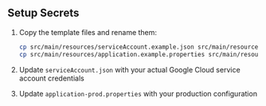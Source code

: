 ## Setup Secrets

1. Copy the template files and rename them:
   ```bash
   cp src/main/resources/serviceAccount.example.json src/main/resources/serviceAccount.json
   cp src/main/resources/application.example.properties src/main/resources/application-prod.properties
   ```

2. Update `serviceAccount.json` with your actual Google Cloud service account credentials

3. Update `application-prod.properties` with your production configuration 